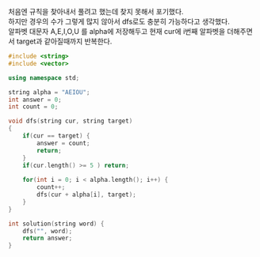 처음엔 규칙을 찾아내서 풀려고 했는데 찾지 못해서 포기했다.  
하지만 경우의 수가 그렇게 많지 않아서 dfs로도 충분히 가능하다고 생각했다.  
알파벳 대문자 A,E,I,O,U 를 alpha에 저장해두고 현재 cur에 i번째 알파벳을 더해주면서 target과 같아질때까지 반복한다.


```C++
#include <string>
#include <vector>

using namespace std;

string alpha = "AEIOU";
int answer = 0;
int count = 0;

void dfs(string cur, string target)
{
    if(cur == target) {
        answer = count;
        return;
    }
    if(cur.length() >= 5 ) return;
    
    for(int i = 0; i < alpha.length(); i++) {
        count++;
        dfs(cur + alpha[i], target);
    }
}

int solution(string word) {
    dfs("", word);
    return answer;
}
```
